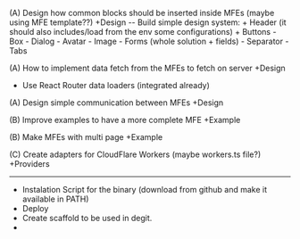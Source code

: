(A) Design how common blocks should be inserted inside MFEs
(maybe using MFE template??) +Design
-- Build simple design system:
    + Header (it should also includes/load from the env some configurations)
    + Buttons
    - Box
    - Dialog
    - Avatar
    - Image
    - Forms (whole solution + fields)
    - Separator
    - Tabs


(A) How to implement data fetch from the MFEs to fetch on server +Design
- Use React Router data loaders (integrated already)

(A) Design simple communication between MFEs +Design

(B) Improve examples to have a more complete MFE +Example

(B) Make MFEs with multi page +Example

(C) Create adapters for CloudFlare Workers (maybe workers.ts file?) +Providers

---
- Instalation Script for the binary (download from github and make it available in PATH)
- Deploy
- Create scaffold to be used in degit.
- 
